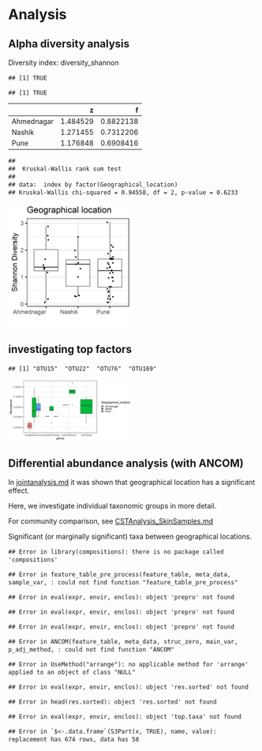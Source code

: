 
# Analysis




## Alpha diversity analysis

Diversity index: diversity_shannon


```
## [1] TRUE
```

```
## [1] TRUE
```



|           |        z|         f|
|:----------|--------:|---------:|
|Ahmednagar | 1.484529| 0.8822138|
|Nashik     | 1.271455| 0.7312206|
|Pune       | 1.176848| 0.6908416|



```
## 
## 	Kruskal-Wallis rank sum test
## 
## data:  index by factor(Geographical_location)
## Kruskal-Wallis chi-squared = 0.94558, df = 2, p-value = 0.6233
```

<img src="figure_location/diffab-1.png" title="plot of chunk diffab" alt="plot of chunk diffab" width="50%" />

## investigating top factors



```
## [1] "OTU15"  "OTU22"  "OTU76"  "OTU169"
```

<img src="figure_location/topfact-1.png" title="plot of chunk topfact" alt="plot of chunk topfact" width="50%" />


## Differential abundance analysis (with ANCOM)

In [jointanalysis.md](jointanalysis.md) it was shown that geographical location has a significant effect.

Here, we investigate individual taxonomic groups in more detail.

For community comparison, see [CSTAnalysis_SkinSamples.md](CSTAnalysis_SkinSamples.md)

Significant (or marginally significant) taxa between geographical locations.


```
## Error in library(compositions): there is no package called 'compositions'
```

```
## Error in feature_table_pre_process(feature_table, meta_data, sample_var, : could not find function "feature_table_pre_process"
```

```
## Error in eval(expr, envir, enclos): object 'prepro' not found
```

```
## Error in eval(expr, envir, enclos): object 'prepro' not found
```

```
## Error in eval(expr, envir, enclos): object 'prepro' not found
```

```
## Error in ANCOM(feature_table, meta_data, struc_zero, main_var, p_adj_method, : could not find function "ANCOM"
```

```
## Error in UseMethod("arrange"): no applicable method for 'arrange' applied to an object of class "NULL"
```

```
## Error in eval(expr, envir, enclos): object 'res.sorted' not found
```

```
## Error in head(res.sorted): object 'res.sorted' not found
```

```
## Error in eval(expr, envir, enclos): object 'top.taxa' not found
```



```
## Error in `$<-.data.frame`(S3Part(x, TRUE), name, value): replacement has 674 rows, data has 58
```

